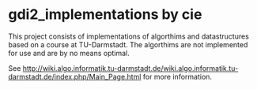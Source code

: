 gdi2_implementations by cie
===========================

This project consists of implementations of algorthims and datastructures based on a course at TU-Darmstadt.
The algorthims are not implemented for use and are by no means optimal.

See http://wiki.algo.informatik.tu-darmstadt.de/wiki.algo.informatik.tu-darmstadt.de/index.php/Main_Page.html
for more information.
